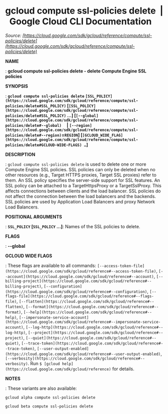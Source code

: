 # gcloud compute ssl-policies delete  |  Google Cloud CLI Documentation

*Source: [https://cloud.google.com/sdk/gcloud/reference/compute/ssl-policies/delete](https://cloud.google.com/sdk/gcloud/reference/compute/ssl-policies/delete)*

**NAME**

: **gcloud compute ssl-policies delete - delete Compute Engine SSL policies**

**SYNOPSIS**

: **`gcloud compute ssl-policies delete` `[SSL_POLICY](https://cloud.google.com/sdk/gcloud/reference/compute/ssl-policies/delete#SSL_POLICY)` [`[SSL_POLICY](https://cloud.google.com/sdk/gcloud/reference/compute/ssl-policies/delete#SSL_POLICY)` …] [`[--global](https://cloud.google.com/sdk/gcloud/reference/compute/ssl-policies/delete#--global)`     | `[--region](https://cloud.google.com/sdk/gcloud/reference/compute/ssl-policies/delete#--region)`=`REGION`] [`[GCLOUD_WIDE_FLAG](https://cloud.google.com/sdk/gcloud/reference/compute/ssl-policies/delete#GCLOUD-WIDE-FLAGS) …`]**

**DESCRIPTION**

: `gcloud compute ssl-policies delete` is used to delete one or more
Compute Engine SSL policies. SSL policies can only be deleted when no other
resources (e.g., Target HTTPS proxies, Target SSL proxies) refer to them.
An SSL policy specifies the server-side support for SSL features. An SSL policy
can be attached to a TargetHttpsProxy or a TargetSslProxy. This affects
connections between clients and the load balancer. SSL policies do not affect
the connection between the load balancers and the backends. SSL policies are
used by Application Load Balancers and proxy Network Load Balancers.

**POSITIONAL ARGUMENTS**

: **`SSL_POLICY` [`SSL_POLICY` …]**:
Names of the SSL policies to delete.

**FLAGS**

: **--global**

**GCLOUD WIDE FLAGS**

: These flags are available to all commands: `[--access-token-file](https://cloud.google.com/sdk/gcloud/reference#--access-token-file)`,
`[--account](https://cloud.google.com/sdk/gcloud/reference#--account)`, `[--billing-project](https://cloud.google.com/sdk/gcloud/reference#--billing-project)`,
`[--configuration](https://cloud.google.com/sdk/gcloud/reference#--configuration)`,
`[--flags-file](https://cloud.google.com/sdk/gcloud/reference#--flags-file)`,
`[--flatten](https://cloud.google.com/sdk/gcloud/reference#--flatten)`, `[--format](https://cloud.google.com/sdk/gcloud/reference#--format)`, `[--help](https://cloud.google.com/sdk/gcloud/reference#--help)`, `[--impersonate-service-account](https://cloud.google.com/sdk/gcloud/reference#--impersonate-service-account)`,
`[--log-http](https://cloud.google.com/sdk/gcloud/reference#--log-http)`,
`[--project](https://cloud.google.com/sdk/gcloud/reference#--project)`, `[--quiet](https://cloud.google.com/sdk/gcloud/reference#--quiet)`, `[--trace-token](https://cloud.google.com/sdk/gcloud/reference#--trace-token)`, `[--user-output-enabled](https://cloud.google.com/sdk/gcloud/reference#--user-output-enabled)`,
`[--verbosity](https://cloud.google.com/sdk/gcloud/reference#--verbosity)`.
Run `$ [gcloud help](https://cloud.google.com/sdk/gcloud/reference)` for details.

**NOTES**

: These variants are also available:

```
gcloud alpha compute ssl-policies delete
```

```
gcloud beta compute ssl-policies delete
```